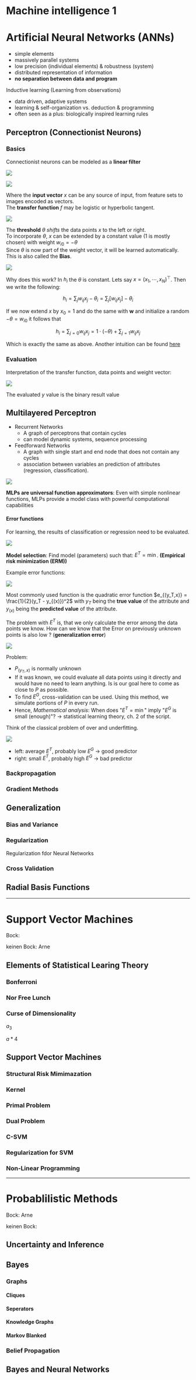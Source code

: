 
# Machine intelligence 1

Artificial Neural Networks (ANNs)
===============
* simple elements
* massively parallel systems
* low precision (individual elements) & robustness (system)
* distributed representation of information
* __no separation between data and program__

Inductive learning (Learning from observations)
* data driven, adaptive systems
* learning & self-organization vs. deduction & programming
* often seen as a plus: biologically inspired learning rules

## Perceptron (Connectionist Neurons)
### Basics
Connectionist neurons can be modeled as a **linear filter**

![](images/Auswahl_2016-03-12_001.png)

![](images/Auswahl_2016-03-12_002.png)  

Where the **input vector** $x$ can be any source of input, from feature sets to images encoded as vectors.  
The **transfer function** $f$ may be logistic or hyperbolic tangent.  

![](images/Auswahl_2016-03-12_005.png)

The **threshold** $\theta$ *shifts* the data points $x$ to the left or right.  
To incorporate $\theta$, $x$ can be extended by a constant value (1 is mostly chosen) with weight $w_{i0} = - \theta$  
Since $\theta$ is now part of the weight vector, it will be learned automatically.  
This is also called the **Bias**.

![](images/Auswahl_2016-03-12_003.png)

Why does this work? In $h_i$ the $\theta$ is constant. Lets say $x = (x_1, \cdots, x_N)^\top$. Then we write the following:  

$$h_i = \sum_j w_{ij}x_j - \theta_i = \sum_j [w_{ij}x_j] - \theta_i $$

If we now extend $x$ by $x_0 = 1$ and do the same with **w** and initialize a random $-\theta = w_{i0}$ it follows that

$$h_i = \sum_{j=0} w_{ij}x_j = 1\cdot(-\theta) + \sum_{j=1} w_{ij}x_j$$

Which is exactly the same as above. Another intuition can be found [here](http://stackoverflow.com/questions/2480650/role-of-bias-in-neural-networks)

### Evaluation
Interpretation of the transfer function, data points and weight vector:

![](images/Auswahl_2016-03-12_004.png)

The evaluated $y$ value is the binary result value
## Multilayered Perceptron
* Recurrent Networks
  * A graph of perceptrons that contain cycles
  * can model dynamic systems, sequence processing
* Feedforward Networks
  * A graph with single start and end node that does not contain any cycles
  * association between variables an prediction of attributes (regression, classification).

![](images/Auswahl_2016-03-14_001.png)

**MLPs are universal function approximators**: Even with simple nonlinear functions, MLPs provide a model class with powerful computational capabilities

#### Error functions

For learning, the results of classification or regression need to be evaluated.

![](images/Auswahl_2016-03-14_002.png)

**Model selection**: Find model (parameters) such that: $E^T = \min$. **(Empirical risk minimization (ERM))**

Example error functions:

![](images/Auswahl_2016-03-14_003.png)

Most commonly used function is the quadratic error function $e_{(y_T,x)} = \frac{1}{2}(y_T - y_{(x)})^2$ with $y_T$ being the **true value** of the attribute and $y_{(x)}$ being the **predicted value** of the attribute.

The problem with $E^T$ is, that we only calculate the error among the data points we know. How can we know that the Error on previously unknown points is also low ? (**generalization error**)

![](images/Auswahl_2016-03-14_004.png)

Problem:
* $P_{(y_T,x)}$ is normally unknown
* If it was known, we could evaluate all data points using it directly and would have no need to learn anything. Is is our goal here to come as close to $P$ as possible.
* To find $E^G$, cross-validation can be used. Using this method, we simulate portions of $P$ in every run.
* Hence, *Mathematical analysis*: When does "$E^T = \min$" imply "$E^G$ is small
(enough)"? $\to$ statistical learning theory, ch. 2 of the script.

Think of the classical problem of over and underfitting.

![](images/Auswahl_2016-03-14_005.png)

* left: average $E^T$, probably low $E^G$ $\to$ good predictor
* right: small $E^T$, probably high $E^G$ $\to$ bad predictor

### Backpropagation

### Gradient Methods

## Generalization

### Bias and Variance

### Regularization
Regularization fdor Neural Networks
### Cross Validation

## Radial Basis Functions

------------------------------
Support Vector Machines
=======================
Bock:

keinen Bock: Arne
## Elements of Statistical Learing Theory

### Bonferroni

### Nor Free Lunch

### Curse of Dimensionality

$a_3$

$a*4$

## Support Vector Machines

### Structural Risk Mimimazation

### Kernel

### Primal Problem

### Dual Problem

### C-SVM

### Regularization for SVM

### Non-Linear Programming
----------------
Probablilistic Methods
==========================
Bock: Arne

keinen Bock:



## Uncertainty and Inference

## Bayes

### Graphs

#### Cliques

#### Seperators

#### Knowledge Graphs

#### Markov Blanked

### Belief Propagation

## Bayes and Neural Networks
